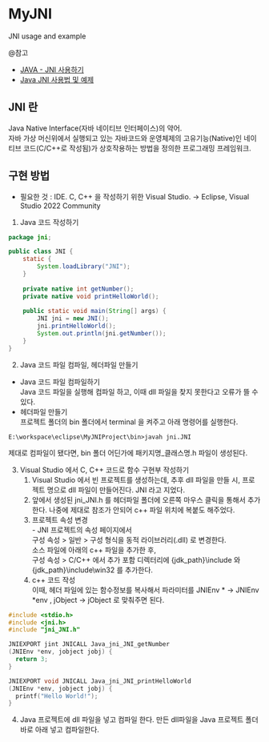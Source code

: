 # MyJNI
JNI usage and example
  
@참고
- [JAVA - JNI 사용하기](https://mommoo.tistory.com/71)
- [Java JNI 사용법 및 예제](https://hbase.tistory.com/82)

## JNI 란
Java Native Interface(자바 네이티브 인터페이스)의 약어.  
자바 가상 머신위에서 실행되고 있는 자바코드와 운영체제의 고유기능(Native)인 네이티브 코드(C/C++로 작성됨)가 상호작용하는 방법을 정의한 프로그래밍 프레임워크.

## 구현 방법
- 필요한 것 : IDE. C, C++ 을 작성하기 위한 Visual Studio. -> Eclipse, Visual Studio 2022 Community
1. Java 코드 작성하기
```MyJNIProject/jni.JNI.java
package jni;

public class JNI {
	static {
		System.loadLibrary("JNI");
	}
	
	private native int getNumber();
	private native void printHelloWorld();
	
	public static void main(String[] args) {
		JNI jni = new JNI();
		jni.printHelloWorld();
		System.out.println(jni.getNumber());
	}
}
```
2. Java 코드 파일 컴파일, 헤더파일 만들기
- Java 코드 파일 컴파일하기  
Java 코드 파일을 실행해 컴파일 하고, 이때 dll 파일을 찾지 못한다고 오류가 뜰 수 있다.
- 헤더파일 만들기  
프로젝트 폴더의 bin 폴더에서 terminal 을 켜주고 아래 명령어를 실행한다.
``` 
E:\workspace\eclipse\MyJNIProject\bin>javah jni.JNI
```
제대로 컴파일이 됐다면, bin 폴더 어딘가에 패키지명_클래스명.h 파일이 생성된다.

3. Visual Studio 에서 C, C++ 코드로 함수 구현부 작성하기  
      1. Visual Studio 에서 빈 프로젝트를 생성하는데, 추후 dll 파일을 만들 시, 프로젝트 명으로 dll 파일이 만들어진다. JNI 라고 지었다.
      2. 앞에서 생성된 jni_JNI.h 를 헤더파일 폴더에 오른쪽 마우스 클릭을 통해서 추가한다. 나중에 제대로 참조가 안되어 c++ 파일 위치에 복붙도 해주었다.
      3. 프로젝트 속성 변경  
       - JNI 프로젝트의 속성 페이지에서  
       구성 속성 > 일반 > 구성 형식을 동적 라이브러리(.dll) 로 변경한다.  
       소스 파일에 아래의 c++ 파일을 추가한 후,  
      구성 속성 > C/C++ 에서 추가 포함 디렉터리에 {jdk_path}\include 와 {jdk_path}\include\win32 를 추가한다.
      4. c++ 코드 작성  
      이때, 헤더 파일에 있는 함수정보를 복사해서 파라미터를 JNIEnv *  -> JNIEnv *env , jObject -> jObject 로 맞춰주면 된다.
```MyJNI.cpp
#include <stdio.h>
#include <jni.h>
#include "jni_JNI.h"

JNIEXPORT jint JNICALL Java_jni_JNI_getNumber
(JNIEnv *env, jobject jobj) {
  return 3;
}

JNIEXPORT void JNICALL Java_jni_JNI_printHelloWorld
(JNIEnv *env, jobject jobj) {
  printf("Hello World!");
}
```
4. Java 프로젝트에 dll 파일을 넣고 컴파일 한다.
만든 dll파일을 Java 프로젝트 폴더 바로 아래 넣고 컴파일한다.
  
  
  
